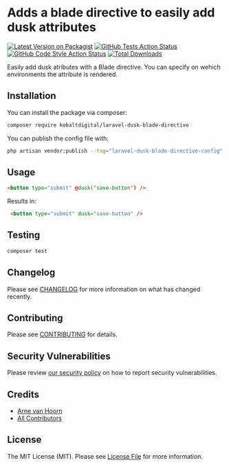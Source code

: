 # Adds a blade directive to easily add dusk attributes

[![Latest Version on Packagist](https://img.shields.io/packagist/v/kobaltdigital/laravel-dusk-blade-directive.svg?style=flat-square)](https://packagist.org/packages/kobaltdigital/laravel-dusk-blade-directive)
[![GitHub Tests Action Status](https://img.shields.io/github/actions/workflow/status/kobaltdigital/laravel-dusk-blade-directive/run-tests.yml?branch=main&label=tests&style=flat-square)](https://github.com/kobaltdigital/laravel-dusk-blade-directive/actions?query=workflow%3Arun-tests+branch%3Amain)
[![GitHub Code Style Action Status](https://img.shields.io/github/actions/workflow/status/kobaltdigital/laravel-dusk-blade-directive/fix-php-code-style-issues.yml?branch=main&label=code%20style&style=flat-square)](https://github.com/kobaltdigital/laravel-dusk-blade-directive/actions?query=workflow%3A"Fix+PHP+code+style+issues"+branch%3Amain)
[![Total Downloads](https://img.shields.io/packagist/dt/kobaltdigital/laravel-dusk-blade-directive.svg?style=flat-square)](https://packagist.org/packages/kobaltdigital/laravel-dusk-blade-directive)

Easily add dusk atributes with a Blade directive. You can specify on wehich environments the attribute is rendered.

## Installation

You can install the package via composer:

```bash
composer require kobaltdigital/laravel-dusk-blade-directive
```

You can publish the config file with:

```bash
php artisan vendor:publish --tag="laravel-dusk-blade-directive-config"
```

## Usage

```html
<button type="submit" @dusk('save-button') />
```
Results in:
```html
 <button type="submit" dusk="save-button" />
```


## Testing

```bash
composer test
```

## Changelog

Please see [CHANGELOG](CHANGELOG.md) for more information on what has changed recently.

## Contributing

Please see [CONTRIBUTING](CONTRIBUTING.md) for details.

## Security Vulnerabilities

Please review [our security policy](../../security/policy) on how to report security vulnerabilities.

## Credits

- [Arne van Hoorn](https://github.com/KobaltDigital)
- [All Contributors](../../contributors)

## License

The MIT License (MIT). Please see [License File](LICENSE.md) for more information.
